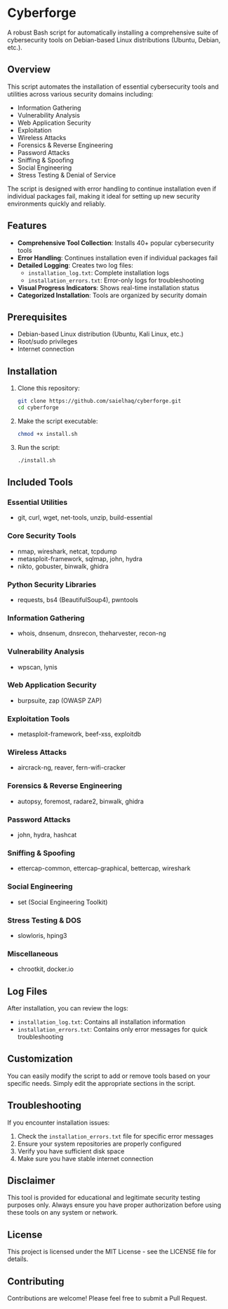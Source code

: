 # Cyberforge

A robust Bash script for automatically installing a comprehensive suite of cybersecurity tools on Debian-based Linux distributions (Ubuntu, Debian, etc.).

## Overview

This script automates the installation of essential cybersecurity tools and utilities across various security domains including:

- Information Gathering
- Vulnerability Analysis
- Web Application Security
- Exploitation
- Wireless Attacks
- Forensics & Reverse Engineering
- Password Attacks
- Sniffing & Spoofing
- Social Engineering
- Stress Testing & Denial of Service

The script is designed with error handling to continue installation even if individual packages fail, making it ideal for setting up new security environments quickly and reliably.

## Features

- **Comprehensive Tool Collection**: Installs 40+ popular cybersecurity tools
- **Error Handling**: Continues installation even if individual packages fail
- **Detailed Logging**: Creates two log files:
  - `installation_log.txt`: Complete installation logs
  - `installation_errors.txt`: Error-only logs for troubleshooting
- **Visual Progress Indicators**: Shows real-time installation status
- **Categorized Installation**: Tools are organized by security domain

## Prerequisites

- Debian-based Linux distribution (Ubuntu, Kali Linux, etc.)
- Root/sudo privileges
- Internet connection

## Installation

1. Clone this repository:

   ```bash
   git clone https://github.com/saielhaq/cyberforge.git
   cd cyberforge
   ```

2. Make the script executable:

   ```bash
   chmod +x install.sh
   ```

3. Run the script:
   ```bash
   ./install.sh
   ```

## Included Tools

### Essential Utilities

- git, curl, wget, net-tools, unzip, build-essential

### Core Security Tools

- nmap, wireshark, netcat, tcpdump
- metasploit-framework, sqlmap, john, hydra
- nikto, gobuster, binwalk, ghidra

### Python Security Libraries

- requests, bs4 (BeautifulSoup4), pwntools

### Information Gathering

- whois, dnsenum, dnsrecon, theharvester, recon-ng

### Vulnerability Analysis

- wpscan, lynis

### Web Application Security

- burpsuite, zap (OWASP ZAP)

### Exploitation Tools

- metasploit-framework, beef-xss, exploitdb

### Wireless Attacks

- aircrack-ng, reaver, fern-wifi-cracker

### Forensics & Reverse Engineering

- autopsy, foremost, radare2, binwalk, ghidra

### Password Attacks

- john, hydra, hashcat

### Sniffing & Spoofing

- ettercap-common, ettercap-graphical, bettercap, wireshark

### Social Engineering

- set (Social Engineering Toolkit)

### Stress Testing & DOS

- slowloris, hping3

### Miscellaneous

- chrootkit, docker.io

## Log Files

After installation, you can review the logs:

- `installation_log.txt`: Contains all installation information
- `installation_errors.txt`: Contains only error messages for quick troubleshooting

## Customization

You can easily modify the script to add or remove tools based on your specific needs. Simply edit the appropriate sections in the script.

## Troubleshooting

If you encounter installation issues:

1. Check the `installation_errors.txt` file for specific error messages
2. Ensure your system repositories are properly configured
3. Verify you have sufficient disk space
4. Make sure you have stable internet connection

## Disclaimer

This tool is provided for educational and legitimate security testing purposes only. Always ensure you have proper authorization before using these tools on any system or network.

## License

This project is licensed under the MIT License - see the LICENSE file for details.

## Contributing

Contributions are welcome! Please feel free to submit a Pull Request.
